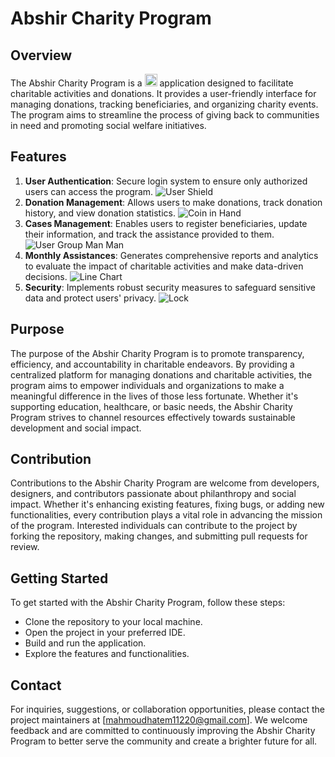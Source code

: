 # Abshir Charity Program

## Overview
The Abshir Charity Program is a <img src="https://img.icons8.com/color/48/000000/c-sharp-logo.png" width="20" height="20"> application designed to facilitate charitable activities and donations. It provides a user-friendly interface for managing donations, tracking beneficiaries, and organizing charity events. The program aims to streamline the process of giving back to communities in need and promoting social welfare initiatives.

## Features
1. **User Authentication**: Secure login system to ensure only authorized users can access the program. ![User Shield](https://img.icons8.com/nolan/64/user-shield.png)
2. **Donation Management**: Allows users to make donations, track donation history, and view donation statistics. ![Coin in Hand](https://img.icons8.com/nolan/64/coin-in-hand.png)
3. **Cases Management**: Enables users to register beneficiaries, update their information, and track the assistance provided to them. ![User Group Man Man](https://img.icons8.com/nolan/64/user-group-man-man.png)
4. **Monthly Assistances**: Generates comprehensive reports and analytics to evaluate the impact of charitable activities and make data-driven decisions. ![Line Chart](https://img.icons8.com/nolan/64/line-chart.png)
5. **Security**: Implements robust security measures to safeguard sensitive data and protect users' privacy. ![Lock](https://img.icons8.com/nolan/64/lock.png)

## Purpose
The purpose of the Abshir Charity Program is to promote transparency, efficiency, and accountability in charitable endeavors. By providing a centralized platform for managing donations and charitable activities, the program aims to empower individuals and organizations to make a meaningful difference in the lives of those less fortunate. Whether it's supporting education, healthcare, or basic needs, the Abshir Charity Program strives to channel resources effectively towards sustainable development and social impact.

## Contribution
Contributions to the Abshir Charity Program are welcome from developers, designers, and contributors passionate about philanthropy and social impact. Whether it's enhancing existing features, fixing bugs, or adding new functionalities, every contribution plays a vital role in advancing the mission of the program. Interested individuals can contribute to the project by forking the repository, making changes, and submitting pull requests for review.

## Getting Started
To get started with the Abshir Charity Program, follow these steps:
- Clone the repository to your local machine.
- Open the project in your preferred IDE.
- Build and run the application.
- Explore the features and functionalities.

## Contact
For inquiries, suggestions, or collaboration opportunities, please contact the project maintainers at [mahmoudhatem11220@gmail.com]. We welcome feedback and are committed to continuously improving the Abshir Charity Program to better serve the community and create a brighter future for all.
